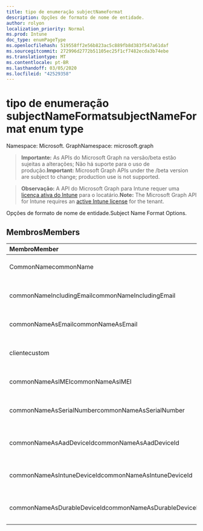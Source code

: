 ```yaml
---
title: tipo de enumeração subjectNameFormat
description: Opções de formato de nome de entidade.
author: rolyon
localization_priority: Normal
ms.prod: Intune
doc_type: enumPageType
ms.openlocfilehash: 519558ff2e56b823ac5c889fb8d383f547a61daf
ms.sourcegitcommit: 272996d2772b51105ec25f1cf7482ecda3b74ebe
ms.translationtype: MT
ms.contentlocale: pt-BR
ms.lasthandoff: 03/05/2020
ms.locfileid: "42529358"
---
```

# <a name="subjectnameformat-enum-type"></a><span data-ttu-id="7331f-103">tipo de enumeração subjectNameFormat</span><span class="sxs-lookup"><span data-stu-id="7331f-103">subjectNameFormat enum type</span></span>

<span data-ttu-id="7331f-104">Namespace: Microsoft. Graph</span><span class="sxs-lookup"><span data-stu-id="7331f-104">Namespace: microsoft.graph</span></span>

> <span data-ttu-id="7331f-105">**Importante:** As APIs do Microsoft Graph na versão/beta estão sujeitas a alterações; Não há suporte para o uso de produção.</span><span class="sxs-lookup"><span data-stu-id="7331f-105">**Important:** Microsoft Graph APIs under the /beta version are subject to change; production use is not supported.</span></span>

> <span data-ttu-id="7331f-106">**Observação:** A API do Microsoft Graph para Intune requer uma [licença ativa do Intune](https://go.microsoft.com/fwlink/?linkid=839381) para o locatário.</span><span class="sxs-lookup"><span data-stu-id="7331f-106">**Note:** The Microsoft Graph API for Intune requires an [active Intune license](https://go.microsoft.com/fwlink/?linkid=839381) for the tenant.</span></span>

<span data-ttu-id="7331f-107">Opções de formato de nome de entidade.</span><span class="sxs-lookup"><span data-stu-id="7331f-107">Subject Name Format Options.</span></span>

## <a name="members"></a><span data-ttu-id="7331f-108">Membros</span><span class="sxs-lookup"><span data-stu-id="7331f-108">Members</span></span>
|<span data-ttu-id="7331f-109">Membro</span><span class="sxs-lookup"><span data-stu-id="7331f-109">Member</span></span>|<span data-ttu-id="7331f-110">Valor</span><span class="sxs-lookup"><span data-stu-id="7331f-110">Value</span></span>|<span data-ttu-id="7331f-111">Descrição</span><span class="sxs-lookup"><span data-stu-id="7331f-111">Description</span></span>|
|:---|:---|:---|
|<span data-ttu-id="7331f-112">CommonName</span><span class="sxs-lookup"><span data-stu-id="7331f-112">commonName</span></span>|<span data-ttu-id="7331f-113">,0</span><span class="sxs-lookup"><span data-stu-id="7331f-113">0</span></span>|<span data-ttu-id="7331f-114">Nome comum.</span><span class="sxs-lookup"><span data-stu-id="7331f-114">Common name.</span></span>|
|<span data-ttu-id="7331f-115">commonNameIncludingEmail</span><span class="sxs-lookup"><span data-stu-id="7331f-115">commonNameIncludingEmail</span></span>|<span data-ttu-id="7331f-116">1 </span><span class="sxs-lookup"><span data-stu-id="7331f-116">1</span></span>|<span data-ttu-id="7331f-117">Nome comum incluindo email.</span><span class="sxs-lookup"><span data-stu-id="7331f-117">Common Name Including Email.</span></span>|
|<span data-ttu-id="7331f-118">commonNameAsEmail</span><span class="sxs-lookup"><span data-stu-id="7331f-118">commonNameAsEmail</span></span>|<span data-ttu-id="7331f-119">2 </span><span class="sxs-lookup"><span data-stu-id="7331f-119">2</span></span>|<span data-ttu-id="7331f-120">Nome comum como email.</span><span class="sxs-lookup"><span data-stu-id="7331f-120">Common Name As Email.</span></span>|
|<span data-ttu-id="7331f-121">cliente</span><span class="sxs-lookup"><span data-stu-id="7331f-121">custom</span></span>|<span data-ttu-id="7331f-122">3 </span><span class="sxs-lookup"><span data-stu-id="7331f-122">3</span></span>|<span data-ttu-id="7331f-123">Formato de nome de entidade personalizado.</span><span class="sxs-lookup"><span data-stu-id="7331f-123">Custom subject name format.</span></span>|
|<span data-ttu-id="7331f-124">commonNameAsIMEI</span><span class="sxs-lookup"><span data-stu-id="7331f-124">commonNameAsIMEI</span></span>|<span data-ttu-id="7331f-125">5 </span><span class="sxs-lookup"><span data-stu-id="7331f-125">5</span></span>|<span data-ttu-id="7331f-126">Nome comum como IMEI.</span><span class="sxs-lookup"><span data-stu-id="7331f-126">Common Name As IMEI.</span></span>|
|<span data-ttu-id="7331f-127">commonNameAsSerialNumber</span><span class="sxs-lookup"><span data-stu-id="7331f-127">commonNameAsSerialNumber</span></span>|<span data-ttu-id="7331f-128">6 </span><span class="sxs-lookup"><span data-stu-id="7331f-128">6</span></span>|<span data-ttu-id="7331f-129">Nome comum como número de série.</span><span class="sxs-lookup"><span data-stu-id="7331f-129">Common Name As Serial Number.</span></span>|
|<span data-ttu-id="7331f-130">commonNameAsAadDeviceId</span><span class="sxs-lookup"><span data-stu-id="7331f-130">commonNameAsAadDeviceId</span></span>|<span data-ttu-id="7331f-131">7 </span><span class="sxs-lookup"><span data-stu-id="7331f-131">7</span></span>|<span data-ttu-id="7331f-132">Nome comum como número de série.</span><span class="sxs-lookup"><span data-stu-id="7331f-132">Common Name As Serial Number.</span></span>|
|<span data-ttu-id="7331f-133">commonNameAsIntuneDeviceId</span><span class="sxs-lookup"><span data-stu-id="7331f-133">commonNameAsIntuneDeviceId</span></span>|<span data-ttu-id="7331f-134">8 </span><span class="sxs-lookup"><span data-stu-id="7331f-134">8</span></span>|<span data-ttu-id="7331f-135">Nome comum como número de série.</span><span class="sxs-lookup"><span data-stu-id="7331f-135">Common Name As Serial Number.</span></span>|
|<span data-ttu-id="7331f-136">commonNameAsDurableDeviceId</span><span class="sxs-lookup"><span data-stu-id="7331f-136">commonNameAsDurableDeviceId</span></span>|<span data-ttu-id="7331f-137">9 </span><span class="sxs-lookup"><span data-stu-id="7331f-137">9</span></span>|<span data-ttu-id="7331f-138">Nome comum como número de série.</span><span class="sxs-lookup"><span data-stu-id="7331f-138">Common Name As Serial Number.</span></span>|



